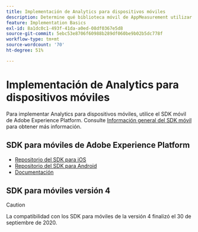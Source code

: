 ```yaml
---
title: Implementación de Analytics para dispositivos móviles
description: Determine qué biblioteca móvil de AppMeasurement utilizar.
feature: Implementation Basics
exl-id: 8a1dc0c1-493f-41da-a0ed-08df0367e5d8
source-git-commit: 5ebc53e8706f60988b289df060be9b02b5dc778f
workflow-type: tm+mt
source-wordcount: '70'
ht-degree: 51%

---
```


# Implementación de Analytics para dispositivos móviles

Para implementar Analytics para dispositivos móviles, utilice el SDK móvil de Adobe Experience Platform. Consulte [Información general del SDK móvil](aep-edge/mobile-sdk/overview.md) para obtener más información.

## SDK para móviles de Adobe Experience Platform

* [Repositorio del SDK para iOS](https://github.com/adobe/aepsdk-analytics-ios)
* [Repositorio del SDK para Android](https://github.com/adobe/aepsdk-analytics-android)
* [Documentación](https://sdkdocs.com/)

## SDK para móviles versión 4

>[!CAUTION]
>
>La compatibilidad con los SDK para móviles de la versión 4 finalizó el 30 de septiembre de 2020.

